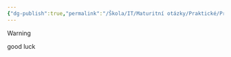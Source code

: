 ```yaml
---
{"dg-publish":true,"permalink":"/Škola/IT/Maturitní otázky/Praktické/Projekt v oblasti programování/","created":"2024-03-18T20:54:50.887+01:00","updated":"2024-03-14T18:23:24.442+01:00"}
---
```


> [!warning]
> good luck

